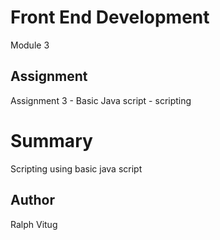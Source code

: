 # Front End Development

Module 3

## Assignment
Assignment 3 - Basic Java script
    - scripting

# Summary
Scripting using basic java script

## Author
Ralph Vitug